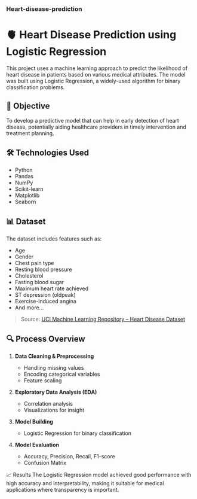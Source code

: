 ### Heart-disease-prediction ###

# 🫀 Heart Disease Prediction using Logistic Regression

This project uses a machine learning approach to predict the likelihood of heart disease in patients based on various medical attributes. The model was built using Logistic Regression, a widely-used algorithm for binary classification problems.

## 📌 Objective

To develop a predictive model that can help in early detection of heart disease, potentially aiding healthcare providers in timely intervention and treatment planning.

## 🛠️ Technologies Used

- Python
- Pandas
- NumPy
- Scikit-learn
- Matplotlib
- Seaborn

## 📊 Dataset

The dataset includes features such as:
- Age
- Gender
- Chest pain type
- Resting blood pressure
- Cholesterol
- Fasting blood sugar
- Maximum heart rate achieved
- ST depression (oldpeak)
- Exercise-induced angina
- And more...

> Source: [UCI Machine Learning Repository – Heart Disease Dataset](https://archive.ics.uci.edu/ml/datasets/heart+Disease)

## 🔍 Process Overview

1. **Data Cleaning & Preprocessing**
   - Handling missing values
   - Encoding categorical variables
   - Feature scaling

2. **Exploratory Data Analysis (EDA)**
   - Correlation analysis
   - Visualizations for insight

3. **Model Building**
   - Logistic Regression for binary classification

4. **Model Evaluation**
   - Accuracy, Precision, Recall, F1-score
   - Confusion Matrix

📈 Results
The Logistic Regression model achieved good performance with high accuracy and interpretability, making it suitable for medical applications where transparency is important.
